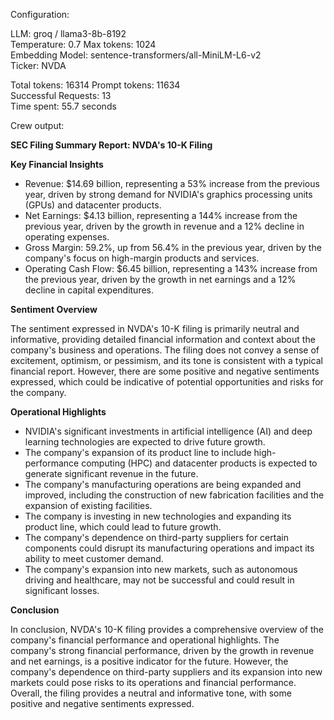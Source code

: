 Configuration:

LLM: groq / llama3-8b-8192\
Temperature: 0.7 Max tokens: 1024\
Embedding Model: sentence-transformers/all-MiniLM-L6-v2\
Ticker: NVDA

Total tokens: 16314 Prompt tokens: 11634\
Successful Requests: 13\
Time spent: 55.7 seconds

Crew output:

**SEC Filing Summary Report: NVDA's 10-K Filing**

**Key Financial Insights**

- Revenue: $14.69 billion, representing a 53% increase from the previous year, driven by strong demand for NVIDIA's graphics processing units (GPUs) and datacenter products.
- Net Earnings: $4.13 billion, representing a 144% increase from the previous year, driven by the growth in revenue and a 12% decline in operating expenses.
- Gross Margin: 59.2%, up from 56.4% in the previous year, driven by the company's focus on high-margin products and services.
- Operating Cash Flow: $6.45 billion, representing a 143% increase from the previous year, driven by the growth in net earnings and a 12% decline in capital expenditures.

**Sentiment Overview**

The sentiment expressed in NVDA's 10-K filing is primarily neutral and informative, providing detailed financial information and context about the company's business and operations. The filing does not convey a sense of excitement, optimism, or pessimism, and its tone is consistent with a typical financial report. However, there are some positive and negative sentiments expressed, which could be indicative of potential opportunities and risks for the company.

**Operational Highlights**

- NVIDIA's significant investments in artificial intelligence (AI) and deep learning technologies are expected to drive future growth.
- The company's expansion of its product line to include high-performance computing (HPC) and datacenter products is expected to generate significant revenue in the future.
- The company's manufacturing operations are being expanded and improved, including the construction of new fabrication facilities and the expansion of existing facilities.
- The company is investing in new technologies and expanding its product line, which could lead to future growth.
- The company's dependence on third-party suppliers for certain components could disrupt its manufacturing operations and impact its ability to meet customer demand.
- The company's expansion into new markets, such as autonomous driving and healthcare, may not be successful and could result in significant losses.

**Conclusion**

In conclusion, NVDA's 10-K filing provides a comprehensive overview of the company's financial performance and operational highlights. The company's strong financial performance, driven by the growth in revenue and net earnings, is a positive indicator for the future. However, the company's dependence on third-party suppliers and its expansion into new markets could pose risks to its operations and financial performance. Overall, the filing provides a neutral and informative tone, with some positive and negative sentiments expressed.

